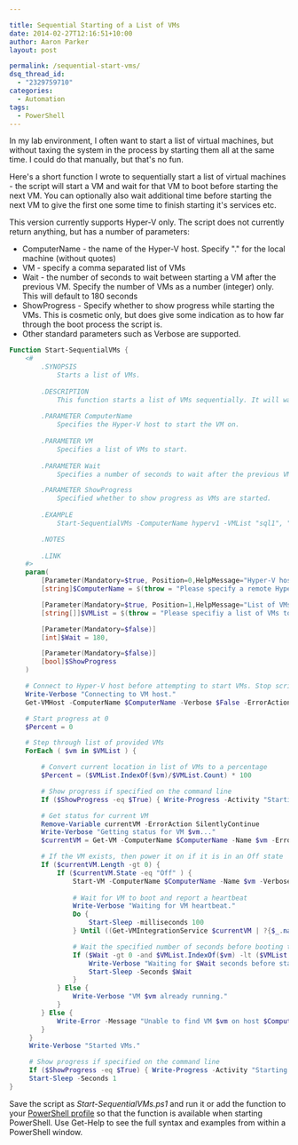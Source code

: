```yaml
---

title: Sequential Starting of a List of VMs
date: 2014-02-27T12:16:51+10:00
author: Aaron Parker
layout: post

permalink: /sequential-start-vms/
dsq_thread_id:
  - "2329759710"
categories:
  - Automation
tags:
  - PowerShell
---
```

In my lab environment, I often want to start a list of virtual machines, but without taxing the system in the process by starting them all at the same time.  I could do that manually, but that's no fun.

Here's a short function I wrote to sequentially start a list of virtual machines - the script will start a VM and wait for that VM to boot before starting the next VM. You can optionally also wait additional time before starting the next VM to give the first one some time to finish starting it's services etc.

This version currently supports Hyper-V only. The script does not currently return anything, but has a number of parameters:

* ComputerName - the name of the Hyper-V host. Specify "." for the local machine (without quotes)
* VM - specify a comma separated list of VMs
* Wait - the number of seconds to wait between starting a VM after the previous VM. Specify the number of VMs as a number (integer) only. This will default to 180 seconds
* ShowProgress - Specify whether to show progress while starting the VMs. This is cosmetic only, but does give some indication as to how far through the boot process the script is.
* Other standard parameters such as Verbose are supported.

```powershell
Function Start-SequentialVMs {
    <#
        .SYNOPSIS
            Starts a list of VMs.
 
        .DESCRIPTION
            This function starts a list of VMs sequentially. It will wait until a VM is booted, optionally pause for a number of seconds, before starting the next VM.
 
        .PARAMETER ComputerName
            Specifies the Hyper-V host to start the VM on.
 
        .PARAMETER VM
            Specifies a list of VMs to start.
 
        .PARAMETER Wait
            Specifies a number of seconds to wait after the previous VM has booted successfully. Defaults to 180 seconds.

        .PARAMETER ShowProgress
            Specified whether to show progress as VMs are started.
 
        .EXAMPLE
            Start-SequentialVMs -ComputerName hyperv1 -VMList "sql1", "pvs1", "xd71" -Wait 20

        .NOTES
 
        .LINK 
    #>
    param(
        [Parameter(Mandatory=$true, Position=0,HelpMessage="Hyper-V host.")]
        [string]$ComputerName = $(throw = "Please specify a remote Hyper-V host to start VMs on."),

        [Parameter(Mandatory=$true, Position=1,HelpMessage="List of VMs to start.")]
        [string[]]$VMList = $(throw = "Please specifiy a list of VMs to start"),

        [Parameter(Mandatory=$false)]
        [int]$Wait = 180,

        [Parameter(Mandatory=$false)]
        [bool]$ShowProgress
    )

    # Connect to Hyper-V host before attempting to start VMs. Stop script if unable to connect
    Write-Verbose "Connecting to VM host."
    Get-VMHost -ComputerName $ComputerName -Verbose $False -ErrorAction Stop

    # Start progress at 0
    $Percent = 0

    # Step through list of provided VMs
    ForEach ( $vm in $VMList ) {

        # Convert current location in list of VMs to a percentage
        $Percent = ($VMList.IndexOf($vm)/$VMList.Count) * 100

        # Show progress if specified on the command line
        If ($ShowProgress -eq $True) { Write-Progress -Activity "Starting VMs." -Status "Starting VM $vm." -PercentComplete $Percent }

        # Get status for current VM
        Remove-Variable currentVM -ErrorAction SilentlyContinue
        Write-Verbose "Getting status for VM $vm..."
        $currentVM = Get-VM -ComputerName $ComputerName -Name $vm -ErrorAction SilentlyContinue

        # If the VM exists, then power it on if it is in an Off state
        If ($currentVM.Length -gt 0) {
            If ($currentVM.State -eq "Off" ) {
                Start-VM -ComputerName $ComputerName -Name $vm -Verbose
                
                # Wait for VM to boot and report a heartbeat
                Write-Verbose "Waiting for VM heartbeat."
                Do {
                    Start-Sleep -milliseconds 100
                } Until ((Get-VMIntegrationService $currentVM | ?{$_.name -eq "Heartbeat"}).PrimaryStatusDescription -eq "OK")

                # Wait the specified number of seconds before booting the next VM, unless this is the last VM in the list
                If ($Wait -gt 0 -and $VMList.IndexOf($vm) -lt ($VMList.Count-1)) {
                    Write-Verbose "Waiting for $Wait seconds before starting next VM."
                    Start-Sleep -Seconds $Wait
                }
            } Else {
                Write-Verbose "VM $vm already running."
            }
        } Else {
            Write-Error -Message "Unable to find VM $vm on host $ComputerName." -Category ObjectNotFound
        }
     }
     Write-Verbose "Started VMs."

     # Show progress if specified on the command line
     If ($ShowProgress -eq $True) { Write-Progress -Activity "Starting VMs." -Status "Started all VMs." -PercentComplete 100 }
     Start-Sleep -Seconds 1
}
```

Save the script as _Start-SequentialVMs.ps1_ and run it or add the function to your [PowerShell profile](http://technet.microsoft.com/en-us/library/ee692764.aspx) so that the function is available when starting PowerShell. Use Get-Help to see the full syntax and examples from within a PowerShell window.
